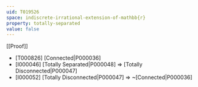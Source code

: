 ```yaml
---
uid: T019526
space: indiscrete-irrational-extension-of-mathbb{r}
property: totally-separated
value: false
---
```

[[Proof]]

* [T000826] [Connected|P000036]
* [I000046] [Totally Separated|P000048] => [Totally Disconnected|P000047]
* [I000052] [Totally Disconnected|P000047] => ~[Connected|P000036]

